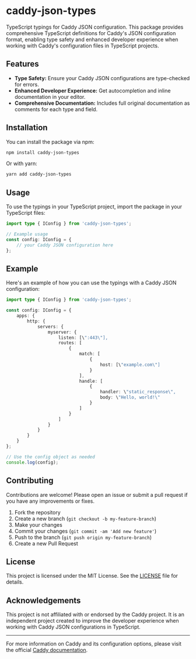# caddy-json-types

TypeScript typings for Caddy JSON configuration. This package provides comprehensive TypeScript definitions for Caddy's JSON configuration format, enabling type safety and enhanced developer experience when working with Caddy's configuration files in TypeScript projects.

## Features

- **Type Safety:** Ensure your Caddy JSON configurations are type-checked for errors.
- **Enhanced Developer Experience:** Get autocompletion and inline documentation in your editor.
- **Comprehensive Documentation:** Includes full original documentation as comments for each type and field.


## Installation

You can install the package via npm:

```bash
npm install caddy-json-types
```

Or with yarn:

```bash
yarn add caddy-json-types
```

## Usage

To use the typings in your TypeScript project, import the package in your TypeScript files:

```typescript
import type { IConfig } from 'caddy-json-types';

// Example usage
const config: IConfig = {
    // your Caddy JSON configuration here
};
```

## Example

Here's an example of how you can use the typings with a Caddy JSON configuration:

```typescript
import type { IConfig } from 'caddy-json-types';

const config: IConfig = {
    apps: {
        http: {
            servers: {
                myserver: {
                    listen: [\":443\"],
                    routes: [
                        {
                            match: [
                                {
                                    host: [\"example.com\"]
                                }
                            ],
                            handle: [
                                {
                                    handler: \"static_response\",
                                    body: \"Hello, world!\"
                                }
                            ]
                        }
                    ]
                }
            }
        }
    }
};

// Use the config object as needed
console.log(config);
```

## Contributing

Contributions are welcome! Please open an issue or submit a pull request if you have any improvements or fixes.

1. Fork the repository
2. Create a new branch (`git checkout -b my-feature-branch`)
3. Make your changes
4. Commit your changes (`git commit -am 'Add new feature'`)
5. Push to the branch (`git push origin my-feature-branch`)
6. Create a new Pull Request

## License

This project is licensed under the MIT License. See the [LICENSE](LICENSE) file for details.

## Acknowledgements

This project is not affiliated with or endorsed by the Caddy project. It is an independent project created to improve the developer experience when working with Caddy JSON configurations in TypeScript.

---

For more information on Caddy and its configuration options, please visit the official [Caddy documentation](https://caddyserver.com/docs/).


